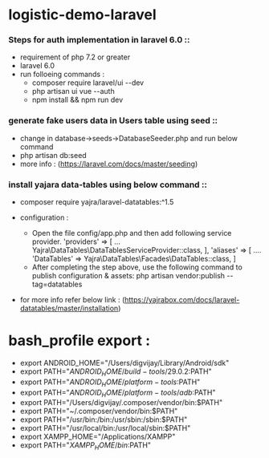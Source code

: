 # logistic-demo-laravel


### Steps for auth implementation in laravel 6.0 ::

- requirement of php 7.2 or greater
- laravel 6.0
- run folloeing commands :
    - composer require laravel/ui --dev
    - php artisan ui vue --auth
    - npm install && npm run dev

### generate fake users data in Users table using seed ::
- change in database->seeds->DatabaseSeeder.php and run below command
- php artisan db:seed
- more info : (https://laravel.com/docs/master/seeding)

### install yajara data-tables using below command :: 
- composer require yajra/laravel-datatables:^1.5
- configuration : 
    - Open the file config/app.php and then add following service provider.
        'providers' => [
            ...
            Yajra\DataTables\DataTablesServiceProvider::class,
        ],
        'aliases' => [
	        ....
	        'DataTables' => Yajra\DataTables\Facades\DataTables::class,
        ]
    - After completing the step above, use the following command to publish configuration & assets:
        php artisan vendor:publish --tag=datatables
        
- for more info refer below link : 
  (https://yajrabox.com/docs/laravel-datatables/master/installation)


# bash_profile export :

- export ANDROID_HOME="/Users/digvijay/Library/Android/sdk"
- export PATH="$ANDROID_HOME/build-tools/29.0.2:$PATH"
- export PATH="$ANDROID_HOME/platform-tools:$PATH"
- export PATH="$ANDROID_HOME/platform-tools/adb:$PATH"
- export PATH="/Users/digvijay/.composer/vendor/bin:$PATH"
- export PATH="~/.composer/vendor/bin:$PATH"
- export PATH="/usr/bin:/bin:/usr/sbin:/sbin:$PATH"
- export PATH="/usr/local/bin:/usr/local/sbin:$PATH"
- export XAMPP_HOME="/Applications/XAMPP"
- export PATH="$XAMPP_HOME/bin:$PATH"